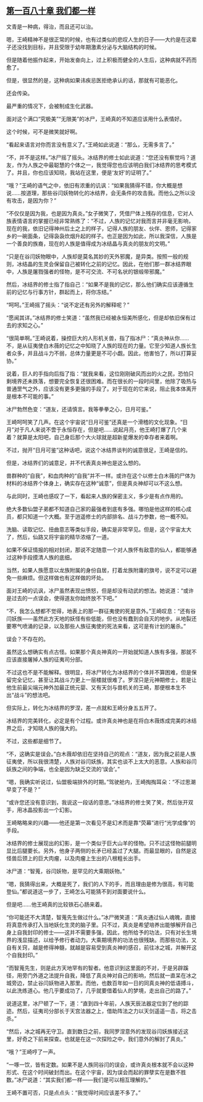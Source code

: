 ## [第一百八十章 我们都一样](https://www.xxbiquge.com/11_11207/9223217.html)


  文青是一种病，得治，而且还可以治。

  嗯，王崎精神不是很正常的时候，也有过类似的悲叹人生的日子——大约是在这辈子还没找到目标，并且受限于幼年期激素分泌与大脑结构的时候。

  但是随着他振作起来，开始发奋向上，过上积极而健全的人生后，这种病就不药而愈了。

  但是，很显然的是，这种病如果讳疾忌医拒绝承认的话，那就有可能恶化。

  还会传染。

  最严重的情况下，会被制成生化武器。

  面对这个满口“究极美”“无限美”的冰尸，王崎真的不知道应该用什么表情好。

  这个时候，可不是微笑就好啊。

  “看起来语言对你而言没有意义了。”王崎如此说道：“那么，无需多言了。”

  “不，并不是这样。”冰尸摇了摇头。冰结界的修士如此说道：“您还没有察觉吗？道友，作为人族之中最聪慧的个体之一，我觉得您也应该明白我们冰结界的思考模式了。并且，你也应该知晓，我站在这里，便是‘友好’的证明了。”

  “哦？”王崎的语气之中，依旧有浓重的讥讽：“如果我猜得不错，你大概是想说……按道理，那些谷闫妖物转化的冰结界，会无条件的攻击我。而他么之所以没有攻击，是因为你？”

  “不仅仅是因为我，也是因为真炎。”女子微笑了，凭借尸体上残存的信息，它对人族表情语言的掌握已经非常熟练了：“不过，人族的记忆对我而言并非毫无影响，现在的我，依旧记得神州后土之上的样子，记得人族的朋友、伙伴、恩师，记得家乡的一碗面条，记得袅袅炊烟升起的样子。也正是因为如此，所以我深信，人族是一个善良的族裔，现在的人族是值得成为冰结晶与真炎的朋友的文明。”

  “只是在谷闫妖物眼中，人族却是莫名其妙的天外邪魔，是异类。按照一般的规则，冰结晶的生灵会保留自己被转化之前的记忆。因此，在他们那一群冰结界眼中，人族是屠戮强者的怪物，是不可交流、不可名状的银缎带邪魔。”

  然后，冰结界的修士指了指自己：“如果不是我的记忆，那么他们确实应该遵循生前的记忆与行事方针，群起而上，将你冻结。”

  “呵呵。”王崎摇了摇头：“说不定还有另外的解释呢？”

  “愿闻其详。”冰结界的修士笑道：“虽然我已经被永恒美所感化，但是却依旧保有过去的求知之心。”

  “很简单啊。”王崎说着，操控巨大的人形机关兽，指了指冰尸：“真炎神从你……不，是从征夷使白木薇的记忆之中知晓了人族的现在的力量。它至少知道人族长生者众多，并且战斗力不弱，总体力量更是不可小觑。因此，他害怕了，所以打算妥协。”

  说着，巨人的手指向后指了指：“就我来看，这位刚刚破风而出的火之民，恐怕只剩境界还未跌落，想要完全恢复还很困难。而在很长的一段时间里，他除了吸热与普通罡气之外，应该没有更多更强的手段了。对于现在的它来说，阻止我本体离开是根本不可能的事。”

  冰尸勃然色变：“道友，还请慎言。我等拳拳之心，日月可鉴。”

  王崎呵呵笑了几声。在这个宇宙说“日月可鉴”还真是一个滑稽的文化现象。“日月”对于凡人来说不啻于永恒存在，但是吧……说起月亮，他王崎打爆了几个来着？就算是太阳吧，自己身后那个大火球就是超新星爆发的幸存者来着啊。

  不过，抛开“日月可鉴”这种话吧，说这个冰结界谈判的诚意很足，王崎是信的。

  但是，冰结界们的诚意足，并不代表真炎神也是这么想的。

  兽群种的“自我”，和血肉种的“自我”并不一样。或许在这个以修士白木薇的尸体为材料的冰结界个体身上，确实存在这种“诚意”，但是真炎神却可以不这么想。

  与此同时，王崎也感叹了一下，看起来人族的保密主义，多少是有点作用的。

  绝大多数仙盟子弟都不知道自己家的最强者到底有多强。哪怕是他这样的核心成员，都只知道一个大概。至于逍遥修士的内部排名、战斗力参数，他一概不知。

  洗脑、读取记忆、扭曲意志等类似手段，确实是非常罕见。但是，这个宇宙太大了，然后，仙路又将宇宙的精华浓缩了一道。

  如果不保证情报的相对封闭，那说不定随意一个对人族怀有敌意的仙人，都能够通过这种手段摸清人族的底细。

  当然，如果人族愿意以龙族附属的身份自居，打着龙族附庸的旗号，说不定可以避免一些麻烦。但这样做也有这样做的坏处。

  面对王崎的讥讽，冰尸虽然表现出愤怒，但是却没有动武的想法。她说道：“或许是过去的一点误会，使得道友你始终放不下吧。”

  “不，我怎么想都不觉得，地表上的那一群征夷使的死是意外。”王崎叹息：“还有谷闫妖族——虽然此方天地的妖怪有些低能，但也没有蠢到会自灭的地步。从地裂还要寒气喷涌的记录，以及那些人族征夷使的死法来看，这可是有计划的屠杀。”

  误会？不存在的。

  虽然这么想确实有点古怪。如果那个真炎神真的一开始就知道人族有多强，那就不应该直接屠掉人族的征夷司分部。

  不过这也不是不能解释。很明显，将冰尸转化为冰结界的个体并不算困难，但是保留完全记忆，甚至让其战斗力更上一层楼就很难了。罗涅只是元神期修士，若是让他生前最尖端元神外加最正统元婴、又有天剑与兽机关的王崎，那便根本生不出“战斗”的想法吧。

  但实际上，转化为冰结界的罗涅，差一点就和王崎分身五五开了。

  冰结界的完美转化，必定是有个过程。或许真炎神也是在将白木薇炼成完美的冰结界之后，才知晓人族的强大的。

  不过，这些都是细节了。

  “不，这确实是误会。”白木薇却依旧在坚持自己的观点：“道友，因为我之前是人族征夷使，所以我很清楚，人族对谷闫妖族，其实也谈不上太大的恶意。人族和谷闫妖族之间的争端，也全是因为缺乏交流的‘误会’。”

  “嗯，我确实听说过，仙盟极端排外的时期。”驾驶舱内，王崎掏掏耳朵：“不过思潮早变了不是？”

  “或许您还没有意识到，我说这一段话的意思。”冰结界的修士笑了笑，然后张开双手，用冰晶投影出一个幻影。

  王崎略略来的兴趣——他还是第一次看见不是幻术而是靠“荧幕”进行“光学成像”的手段。

  冰结界的修士展现出的幻影，是一个类似于巨大山羊的怪物。只不过这怪物前腿明显比后腿要长。另外，他身子两侧的长矛已经盖过了大腿。而最显眼的，自然是这怪兽后颈上的巨大肉瘤，以及肉瘤上生出的八根粗长出手。

  冰尸道：“智蒐，谷闫妖物，是罕见的大乘期妖物。”

  “嗯，我猜得出来，大概是死了，我们的人下的手，而且理由是修为很高，有可能登仙。”都说道这一步了，王崎怎么可能猜不到对面要说什么。

  但是吧……他王崎真的比较铁石心肠来着。

  “你可能还不大清楚，智蒐先生做过什么。”冰尸微笑道：“真炎通过仙人魂魄，直接将真意传承打入当地妖化生灵的脑子里。只不过，真炎是希望培养出能够解开自己身上自我封印的修士——这并不需要多强，因此，他所给予的功法，只有对长生境界的浅显描述，以给予修行者动力。大乘期境界的功法也很残缺。而那些功法，又自有关窍，越是修得神髓，就越是容易受到真炎神的感召，前往冰之城，并解开这个自我封印。”

  “而智蒐先生，则是此方天地罕有的智者。他意识到这里面的不对，于是另辟蹊径，用旁门外道之法提升自我，降低了真炎神对自己的影响，然后就一直呆在冰之城旁边，禁止谷闫妖物进入那里。而他，也数百年如一日的同真炎神的低语搏斗，以此洗练道心。他几乎要成功了，几乎就要借着仙人的梦境，走出自己的路了。”

  说道这里，冰尸顿了一下，道：“直到四十年前，人族天辰法器定位到了他的踪迹。然后，征夷司分部长于天宫法器之上，借助阵法之力以天剑遥遥一击，将之击杀。”

  “然后，冰之城再无守卫。直到数日之前，我同罗涅意外的发现谷闫妖族接近这里，好奇之下前来探查。也就是在这一次探险之中，我们意外的解封了真炎。”

  “哦？”王崎哼了一声。

  “一啄一饮，皆有定数。如果不是人族同谷闫的误会，或许真炎根本就不会以这种形式、在这个时间破封而出。在这个宇宙，因为误会而起的罪孽实在是数不胜数。”冰尸说道：“其实我们都一样——我们是可以相互理解的。”

  王崎不置可否，只是点点头：“我觉得时间应该差不多了。”
